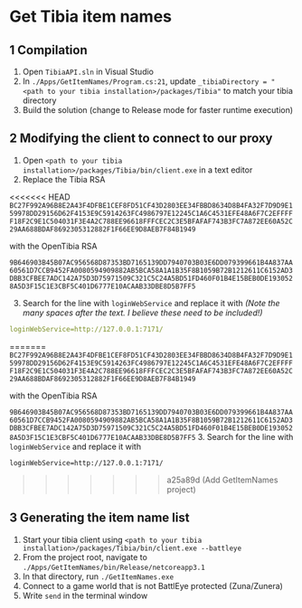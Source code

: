 # Get Tibia item names

## 1 Compilation

1. Open `TibiaAPI.sln` in Visual Studio
2. In `./Apps/GetItemNames/Program.cs:21`, update `_tibiaDirectory = "<path to your tibia installation>/packages/Tibia"` to match your tibia directory
3. Build the solution (change to Release mode for faster runtime execution)

## 2 Modifying the client to connect to our proxy

1. Open `<path to your tibia installation>/packages/Tibia/bin/client.exe` in a text editor
2. Replace the Tibia RSA

<<<<<<< HEAD
```BC27F992A96B8E2A43F4DFBE1CEF8FD51CF43D2803EE34FBBD8634D8B4FA32F7D9D9E159978DD29156D62F4153E9C5914263FC4986797E12245C1A6C4531EFE48A6F7C2EFFFFF18F2C9E1C504031F3E4A2C788EE96618FFFCEC2C3E5BFAFAF743B3FC7A872EE60A52C29AA688BDAF8692305312882F1F66EE9D8AEB7F84B1949```

with the OpenTibia RSA

```9B646903B45B07AC956568D87353BD7165139DD7940703B03E6DD079399661B4A837AA60561D7CCB9452FA0080594909882AB5BCA58A1A1B35F8B1059B72B1212611C6152AD3DBB3CFBEE7ADC142A75D3D75971509C321C5C24A5BD51FD460F01B4E15BEB0DE1930528A5D3F15C1E3CBF5C401D6777E10ACAAB33DBE8D5B7FF5```

3. Search for the line with `loginWebService` and replace it with *(Note the many spaces after the text. I believe these need to be included!)*

```yaml
loginWebService=http://127.0.0.1:7171/                               
```
=======
`BC27F992A96B8E2A43F4DFBE1CEF8FD51CF43D2803EE34FBBD8634D8B4FA32F7D9D9E159978DD29156D62F4153E9C5914263FC4986797E12245C1A6C4531EFE48A6F7C2EFFFFF18F2C9E1C504031F3E4A2C788EE96618FFFCEC2C3E5BFAFAF743B3FC7A872EE60A52C29AA688BDAF8692305312882F1F66EE9D8AEB7F84B1949`

with the OpenTibia RSA

`9B646903B45B07AC956568D87353BD7165139DD7940703B03E6DD079399661B4A837AA60561D7CCB9452FA0080594909882AB5BCA58A1A1B35F8B1059B72B1212611C6152AD3DBB3CFBEE7ADC142A75D3D75971509C321C5C24A5BD51FD460F01B4E15BEB0DE1930528A5D3F15C1E3CBF5C401D6777E10ACAAB33DBE8D5B7FF5`
3. Search for the line with `loginWebService` and replace it with

`loginWebService=http://127.0.0.1:7171/                               `
>>>>>>> a25a89d (Add GetItemNames project)

## 3 Generating the item name list

1. Start your tibia client using `<path to your tibia installation>/packages/Tibia/bin/client.exe --battleye`
2. From the project root, navigate to `./Apps/GetItemNames/bin/Release/netcoreapp3.1`
3. In that directory, run `./GetItemNames.exe`
4. Connect to a game world that is not BattlEye protected (Zuna/Zunera)
5. Write `send` in the terminal window
